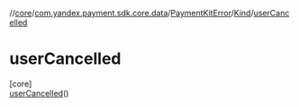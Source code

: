 //[core](../../../../../index.md)/[com.yandex.payment.sdk.core.data](../../../index.md)/[PaymentKitError](../../index.md)/[Kind](../index.md)/[userCancelled](index.md)

# userCancelled

[core]\
[userCancelled](index.md)()

